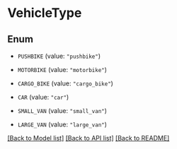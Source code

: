 # VehicleType

## Enum


* `PUSHBIKE` (value: `"pushbike"`)

* `MOTORBIKE` (value: `"motorbike"`)

* `CARGO_BIKE` (value: `"cargo_bike"`)

* `CAR` (value: `"car"`)

* `SMALL_VAN` (value: `"small_van"`)

* `LARGE_VAN` (value: `"large_van"`)


[[Back to Model list]](../README.md#documentation-for-models) [[Back to API list]](../README.md#documentation-for-api-endpoints) [[Back to README]](../README.md)


